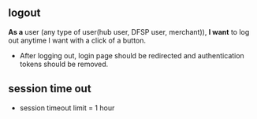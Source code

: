## logout

**As a** user (any type of user(hub user, DFSP user, merchant)), **I want** to log out anytime I want with a click of a button.

* After logging out, login page should be redirected and authentication tokens should be removed.

## session time out

* session timeout limit = 1 hour
